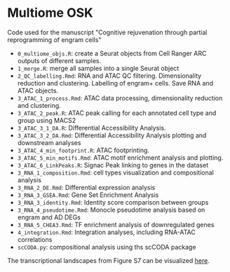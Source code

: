 # Multiome OSK
Code used for the manuscript "Cognitive rejuvenation through partial reprogramming of engram cells"

- ```0_multiome_objs.R```: create a Seurat objects from Cell Ranger ARC outputs of different samples.
- ```1_merge.R```: merge all samples into a single Seurat object
- ```2_QC_labelling.Rmd```: RNA and ATAC QC filtering. Dimensionality reduction and clustering. Labelling of engram+ cells. Save RNA and ATAC objects.
- ```3_ATAC_1_process.Rmd```: ATAC data processing, dimensionality reduction and clustering.
- ```3_ATAC_2_peak.R```: ATAC peak calling for each annotated cell type and group using MACS2
- ```3_ATAC_3_1_DA.R```: Differential Accessibility Analysis.
- ```3_ATAC_3_2_DA.Rmd```: Differential Accessibility Analysis plotting and downstream analyses
- ```3_ATAC_4_min_footprint.R```: ATAC footprinting.
- ```3_ATAC_5_min_motifs.Rmd```: ATAC motif enrichment analysis and plotting.
- ```3_ATAC_6_LinkPeaks.R```: Signac Peak linking to genes in the dataset
- ```3_RNA_1_composition.Rmd```: cell types visualization and compositional analysis
- ```3_RNA_2_DE.Rmd```: Differential expression analysis
- ```3_RNA_3_GSEA.Rmd```: Gene Set Enrichment Analysis
- ```3_RNA_3_identity.Rmd```: Identity score comparison between groups
- ```3_RNA_4_pseudotime.Rmd```: Monocle pseudotime analysis based on engram and AD DEGs
- ```3_RNA_5_CHEA3.Rmd```: TF enrichment analysis of downregulated genes
- ```4_integration.Rmd```: Integration analyses, including RNA-ATAC correlations
- ```scCODA.py```: compositional analysis using ths scCODA package

The transcriptional landscapes from Figure S7 can be visualized [here](https://pages.github.com/](https://cesarsierra.shinyapps.io/multiome_shiny/)).
